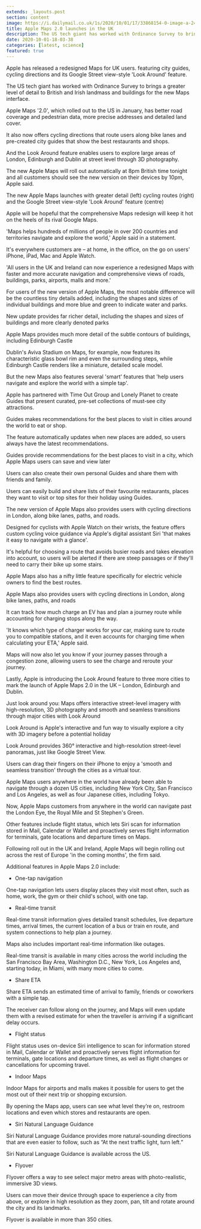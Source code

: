 ```yaml
---
extends: _layouts.post
section: content
image: https://i.dailymail.co.uk/1s/2020/10/01/17/33868154-0-image-a-24_1601570396435.jpg 
title: Apple Maps 2.0 launches in the UK 
description: The US tech giant has worked with Ordinance Survey to brings a greater level of detail to British and Irish landmass and buildings for the new Maps interface. 
date: 2020-10-01-18-03-38 
categories: [latest, science] 
featured: true 
--- 
```

Apple has released a redesigned Maps for UK users. featuring city guides, cycling directions and its Google Street view-style 'Look Around' feature.

The US tech giant has worked with Ordinance Survey to brings a greater level of detail to British and Irish landmass and buildings for the new Maps interface. 

Apple Maps '2.0', which rolled out to the US in January, has better road coverage and pedestrian data, more precise addresses and detailed land cover. 

It also now offers cycling directions that route users along bike lanes and pre-created city guides that show the best restaurants and shops. 

And the Look Around feature enables users to explore large areas of London, Edinburgh and Dublin at street level through 3D photography.  

The new Apple Maps will roll out automatically at 8pm British time tonight and all customers should see the new version on their devices by 10pm, Apple said. 

The new Apple Maps launches with greater detail (left) cycling routes (right) and the Google Street view-style 'Look Around' feature (centre)

Apple will be hopeful that the comprehensive Maps redesign will keep it hot on the heels of its rival Google Maps. 

'Maps helps hundreds of millions of people in over 200 countries and territories navigate and explore the world,' Apple said in a statement.

It's everywhere customers are – at home, in the office, on the go on users' iPhone, iPad, Mac and Apple Watch. 

'All users in the UK and Ireland can now experience a redesigned Maps with faster and more accurate navigation and comprehensive views of roads, buildings, parks, airports, malls and more.'    

For users of the new version of Apple Maps, the most notable difference will be the countless tiny details added, including the shapes and sizes of individual buildings and more blue and green to indicate water and parks.

New update provides far richer detail, including the shapes and sizes of buildings and more clearly denoted parks

Apple Maps provides much more detail of the subtle contours of buildings, including Edinburgh Castle

Dublin's Aviva Stadium on Maps, for example, now features its characteristic glass bowl rim and even the surrounding steps, while Edinburgh Castle renders like a miniature, detailed scale model. 

But the new Maps also features several 'smart' features that 'help users navigate and explore the world with a simple tap'. 

Apple has partnered with Time Out Group and Lonely Planet to create Guides that present curated, pre-set collections of must‑see city attractions. 

Guides makes recommendations for the best places to visit in cities around the world to eat or shop. 

The feature automatically updates when new places are added, so users always have the latest recommendations. 

Guides provide recommendations for the best places to visit in a city, which Apple Maps users can save and view later

Users can also create their own personal Guides and share them with friends and family. 

Users can easily build and share lists of their favourite restaurants, places they want to visit or top sites for their holiday using Guides. 

The new version of Apple Maps also provides users with cycling directions in London, along bike lanes, paths, and roads. 

Designed for cyclists with Apple Watch on their wrists, the feature offers custom cycling voice guidance via Apple's digital assistant Siri 'that makes it easy to navigate with a glance'. 

It's helpful for choosing a route that avoids busier roads and takes elevation into account, so users will be alerted if there are steep passages or if they'll need to carry their bike up some stairs.    

Apple Maps also has a nifty little feature specifically for electric vehicle owners to find the best routes.    

Apple Maps also provides users with cycling directions in London, along bike lanes, paths, and roads

It can track how much charge an EV has and plan a journey route while accounting for charging stops along the way. 

'It knows which type of charger works for your car, making sure to route you to compatible stations, and it even accounts for charging time when calculating your ETA,' Apple said. 

Maps will now also let you know if your journey passes through a congestion zone, allowing users to see the charge and reroute your journey.        

Lastly, Apple is introducing the Look Around feature to three more cities to mark the launch of Apple Maps 2.0 in the UK – London, Edinburgh and Dublin.  

Just look around you: Maps offers interactive street-level imagery with high-resolution, 3D photography and smooth and seamless transitions through major cities with Look Around

Look Around is Apple's interactive and fun way to visually explore a city with 3D imagery before a potential holiday

Look Around provides 360° interactive and high-resolution street-level panoramas, just like Google Street View. 

Users can drag their fingers on their iPhone to enjoy a 'smooth and seamless transition' through the cities as a virtual tour.  

Apple Maps users anywhere in the world have already been able to navigate through a dozen US cities, including New York City, San Francisco and Los Angeles, as well as four Japanese cities, including Tokyo.

Now, Apple Maps customers from anywhere in the world can navigate past the London Eye, the Royal Mile and St Stephen's Green. 

Other features include flight status, which lets Siri scan for information stored in Mail, Calendar or Wallet and proactively serves flight information for terminals, gate locations and departure times on Maps.  

Following roll out in the UK and Ireland, Apple Maps will begin rolling out across the rest of Europe 'in the coming months', the firm said. 

Additional features in Apple Maps 2.0 include: 

- One-tap navigation

One-tap navigation lets users display places they visit most often, such as home, work, the gym or their child's school, with one tap.

- Real-time transit  

Real-time transit information gives detailed transit schedules, live departure times, arrival times, the current location of a bus or train en route, and system connections to help plan a journey. 

Maps also includes important real-time information like outages. 

Real-time transit is available in many cities across the world including the San Francisco Bay Area, Washington D.C., New York, Los Angeles and, starting today, in Miami, with many more cities to come. 

- Share ETA 

Share ETA sends an estimated time of arrival to family, friends or coworkers with a simple tap. 

The receiver can follow along on the journey, and Maps will even update them with a revised estimate for when the traveller is arriving if a significant delay occurs. 

- Flight status 

Flight status uses on-device Siri intelligence to scan for information stored in Mail, Calendar or Wallet and proactively serves flight information for terminals, gate locations and departure times, as well as flight changes or cancellations for upcoming travel. 

- Indoor Maps 

Indoor Maps for airports and malls makes it possible for users to get the most out of their next trip or shopping excursion. 

By opening the Maps app, users can see what level they’re on, restroom locations and even which stores and restaurants are open. 

- Siri Natural Language Guidance 

Siri Natural Language Guidance provides more natural-sounding directions that are even easier to follow, such as “At the next traffic light, turn left.” 

Siri Natural Language Guidance is available across the US. 

- Flyover 

Flyover offers a way to see select major metro areas with photo-realistic, immersive 3D views. 

Users can move their device through space to experience a city from above, or explore in high resolution as they zoom, pan, tilt and rotate around the city and its landmarks. 

Flyover is available in more than 350 cities. 

